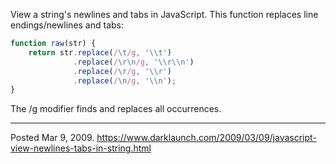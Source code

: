 View a string's newlines and tabs in JavaScript. This function replaces line endings/newlines and tabs:

```javascript
function raw(str) {
    return str.replace(/\t/g, '\\t')
              .replace(/\r\n/g, '\\r\\n')
              .replace(/\r/g, '\\r')
              .replace(/\n/g, '\\n');
}
```

The /g modifier finds and replaces all occurrences.

---


Posted Mar 9, 2009.
https://www.darklaunch.com/2009/03/09/javascript-view-newlines-tabs-in-string.html